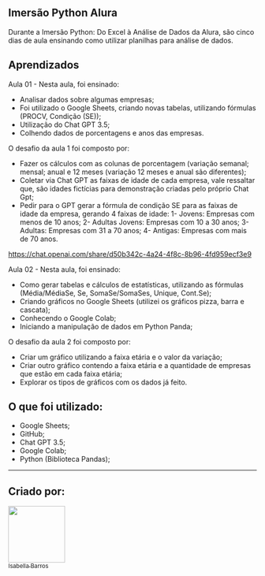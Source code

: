 ## Imersão Python Alura

Durante a Imersão Python: Do Excel à Análise de Dados da Alura, são cinco dias de aula ensinando como utilizar planilhas para análise de dados.

## Aprendizados
Aula 01 - Nesta aula, foi ensinado:

- Analisar dados sobre algumas empresas;
- Foi utilizado o Google Sheets, criando novas tabelas, utilizando fórmulas (PROCV, Condição (SE));
- Utilização do Chat GPT 3.5;
- Colhendo dados de porcentagens e anos das empresas.

O desafio da aula 1 foi composto por:

- Fazer os cálculos com as colunas de porcentagem (variação semanal; mensal; anual e 12 meses (variação 12 meses e anual são diferentes);
- Coletar via Chat GPT as faixas de idade de cada empresa, vale ressaltar que, são idades fictícias para demonstração  criadas pelo próprio Chat Gpt;
- Pedir para o GPT gerar a fórmula de condição SE para as faixas de idade da empresa, gerando 4 faixas de idade:
  1- Jovens: Empresas com menos de 10 anos;
  2- Adultas Jovens: Empresas com 10 a 30 anos;
  3- Adultas: Empresas com 31 a 70 anos;
  4- Antigas: Empresas com mais de 70 anos. 

https://chat.openai.com/share/d50b342c-4a24-4f8c-8b96-4fd959ecf3e9

Aula 02 - Nesta aula, foi ensinado:
- Como gerar tabelas e cálculos de estatísticas, utilizando as fórmulas (Média/MédiaSe, Se, SomaSe/SomaSes, Unique, Cont.Se);
- Criando gráficos no Google Sheets (utilizei os gráficos pizza, barra e cascata);
- Conhecendo o Google Colab;
- Iniciando a manipulação de dados em Python Panda;

O desafio da aula 2 foi composto por:

- Criar um gráfico utilizando a faixa etária e o valor da variação;
- Criar outro gráfico contendo a faixa etária e a quantidade de empresas que estão em cada faixa etária;
- Explorar os tipos de gráficos com os dados já feito.

## O que foi utilizado:
- Google Sheets;
- GitHub;
- Chat GPT 3.5;
- Google Colab;
- Python (Biblioteca Pandas);


  
---
## Criado por:

[<img src="https://avatars.githubusercontent.com/u/81197504?v=4" width=115><br><sub>Isabella Barros</sub>](https://www.linkedin.com/in/isabella-barros-b38ba6135/)
